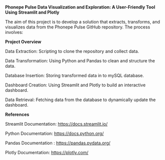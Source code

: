 **Phonepe Pulse Data Visualization and Exploration: A User-Friendly Tool Using Streamlit and Plotly**

The aim of this project is to develop a solution that extracts, transforms, and visualizes data from the Phonepe Pulse GitHub repository. The process involves:

**Project Overview**

Data Extraction: Scripting to clone the repository and collect data.

Data Transformation: Using Python and Pandas to clean and structure the data.

Database Insertion: Storing transformed data in to mySQL database.

Dashboard Creation: Using Streamlit and Plotly to build an interactive dashboard.

Data Retrieval: Fetching data from the database to dynamically update the dashboard.

**References**

Streamlit Documentation: https://docs.streamlit.io/

Python Documentation: https://docs.python.org/

Pandas Documentation : https://pandas.pydata.org/

Plotly Documentation: https://plotly.com/
